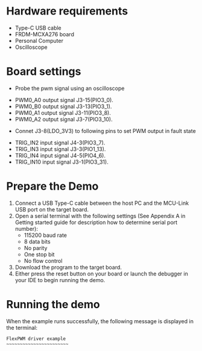Hardware requirements
=====================
- Type-C USB cable
- FRDM-MCXA276 board
- Personal Computer
- Oscilloscope

Board settings
==============
* Probe the pwm signal using an oscilloscope
 - PWM0_A0 output signal J3-15(PIO3_0).
 - PWM0_B0 output signal J3-13(PIO3_1).
 - PWM0_A1 output signal J3-11(PIO3_8).
 - PWM0_A2 output signal J3-7(PIO3_10).
* Connet J3-8(LDO_3V3) to following pins to set PWM output in fault state
 - TRIG_IN2  input signal J4-3(PIO3_7).
 - TRIG_IN3  input signal J3-3(PIO1_13).
 - TRIG_IN4  input signal J4-5(PIO4_6).
 - TRIG_IN10 input signal J3-1(PIO3_31).

Prepare the Demo
================
1.  Connect a USB Type-C cable between the host PC and the MCU-Link USB port on the target board.
2.  Open a serial terminal with the following settings (See Appendix A in Getting started guide for description how to determine serial port number):
    - 115200 baud rate
    - 8 data bits
    - No parity
    - One stop bit
    - No flow control
3.  Download the program to the target board.
4.  Either press the reset button on your board or launch the debugger in your IDE to begin running the demo.

Running the demo
================
When the example runs successfully, the following message is displayed in the terminal:
~~~~~~~~~~~~~~~~~~~~~~~~
FlexPWM driver example
~~~~~~~~~~~~~~~~~~~~~~~
